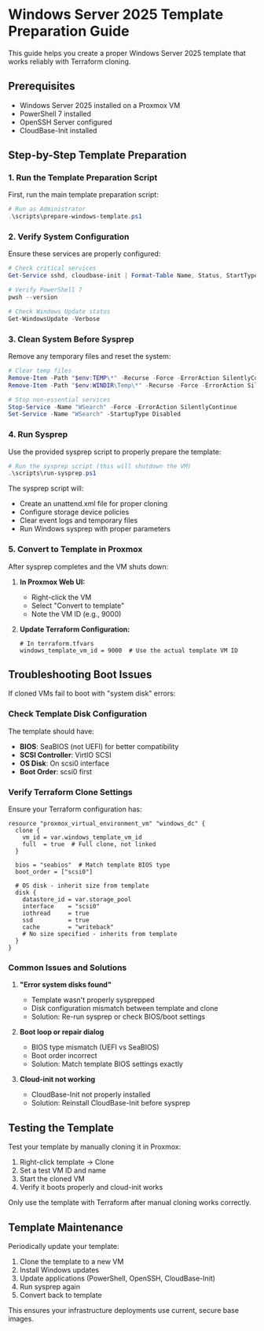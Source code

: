 # Windows Server 2025 Template Preparation Guide

This guide helps you create a proper Windows Server 2025 template that works reliably with Terraform cloning.

## Prerequisites

- Windows Server 2025 installed on a Proxmox VM
- PowerShell 7 installed
- OpenSSH Server configured
- CloudBase-Init installed

## Step-by-Step Template Preparation

### 1. Run the Template Preparation Script

First, run the main template preparation script:

```powershell
# Run as Administrator
.\scripts\prepare-windows-template.ps1
```

### 2. Verify System Configuration

Ensure these services are properly configured:

```powershell
# Check critical services
Get-Service sshd, cloudbase-init | Format-Table Name, Status, StartType

# Verify PowerShell 7
pwsh --version

# Check Windows Update status
Get-WindowsUpdate -Verbose
```

### 3. Clean System Before Sysprep

Remove any temporary files and reset the system:

```powershell
# Clear temp files
Remove-Item -Path "$env:TEMP\*" -Recurse -Force -ErrorAction SilentlyContinue
Remove-Item -Path "$env:WINDIR\Temp\*" -Recurse -Force -ErrorAction SilentlyContinue

# Stop non-essential services
Stop-Service -Name "WSearch" -Force -ErrorAction SilentlyContinue
Set-Service -Name "WSearch" -StartupType Disabled
```

### 4. Run Sysprep

Use the provided sysprep script to properly prepare the template:

```powershell
# Run the sysprep script (this will shutdown the VM)
.\scripts\run-sysprep.ps1
```

The sysprep script will:
- Create an unattend.xml file for proper cloning
- Configure storage device policies
- Clear event logs and temporary files
- Run Windows sysprep with proper parameters

### 5. Convert to Template in Proxmox

After sysprep completes and the VM shuts down:

1. **In Proxmox Web UI:**
   - Right-click the VM
   - Select "Convert to template"
   - Note the VM ID (e.g., 9000)

2. **Update Terraform Configuration:**
   ```hcl
   # In terraform.tfvars
   windows_template_vm_id = 9000  # Use the actual template VM ID
   ```

## Troubleshooting Boot Issues

If cloned VMs fail to boot with "system disk" errors:

### Check Template Disk Configuration

The template should have:
- **BIOS**: SeaBIOS (not UEFI) for better compatibility
- **SCSI Controller**: VirtIO SCSI
- **OS Disk**: On scsi0 interface
- **Boot Order**: scsi0 first

### Verify Terraform Clone Settings

Ensure your Terraform configuration has:

```hcl
resource "proxmox_virtual_environment_vm" "windows_dc" {
  clone {
    vm_id = var.windows_template_vm_id
    full  = true  # Full clone, not linked
  }
  
  bios = "seabios"  # Match template BIOS type
  boot_order = ["scsi0"]
  
  # OS disk - inherit size from template
  disk {
    datastore_id = var.storage_pool
    interface    = "scsi0"
    iothread     = true
    ssd          = true
    cache        = "writeback"
    # No size specified - inherits from template
  }
}
```

### Common Issues and Solutions

1. **"Error system disks found"**
   - Template wasn't properly sysprepped
   - Disk configuration mismatch between template and clone
   - Solution: Re-run sysprep or check BIOS/boot settings

2. **Boot loop or repair dialog**
   - BIOS type mismatch (UEFI vs SeaBIOS)
   - Boot order incorrect
   - Solution: Match template BIOS settings exactly

3. **Cloud-init not working**
   - CloudBase-Init not properly installed
   - Solution: Reinstall CloudBase-Init before sysprep

## Testing the Template

Test your template by manually cloning it in Proxmox:

1. Right-click template → Clone
2. Set a test VM ID and name
3. Start the cloned VM
4. Verify it boots properly and cloud-init works

Only use the template with Terraform after manual cloning works correctly.

## Template Maintenance

Periodically update your template:

1. Clone the template to a new VM
2. Install Windows updates
3. Update applications (PowerShell, OpenSSH, CloudBase-Init)
4. Run sysprep again
5. Convert back to template

This ensures your infrastructure deployments use current, secure base images.
